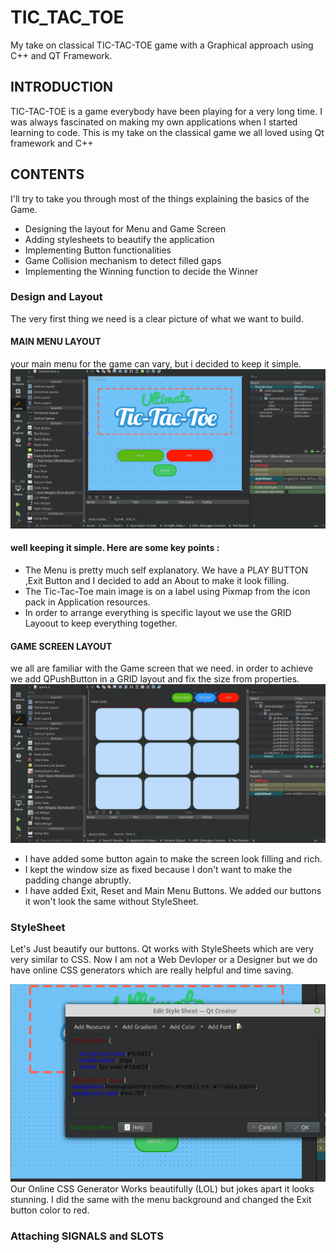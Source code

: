 # TIC_TAC_TOE
My take on classical TIC-TAC-TOE game with a Graphical approach using C++ and QT Framework.

## INTRODUCTION
TIC-TAC-TOE is a game everybody have been playing for a very long time. I was always fascinated on making my own applications when I started learning to code.
This is my take on the classical game we all loved using Qt framework and C++

## CONTENTS
I'll try to take you through most of the things explaining the basics of the Game.
- Designing the layout for Menu and Game Screen
- Adding stylesheets to beautify the application
- Implementing Button functionalities
- Game Collision mechanism to detect filled gaps
- Implementing the Winning function to decide the Winner

### Design and Layout
The very first thing we need is a clear picture of what we want to build.
#### MAIN MENU LAYOUT
your main menu for the game can vary, but i decided to keep it simple.
![](/Screenshot/menu_layout.png)
#### well keeping it simple. Here are some key points :
- The Menu is pretty much self explanatory. We have a PLAY BUTTON ,Exit Button and I decided to add an About to make it look filling.
- The Tic-Tac-Toe main image is on a label using Pixmap from the icon pack in Application resources.
- In order to arrange everything is specific layout we use the GRID Layoout to keep everything together.

#### GAME SCREEN LAYOUT
we all are familiar with the Game screen that we need. in order to achieve we add QPushButton in a GRID layout and fix the size from properties.
![](/Screenshot/game_layout.png)
- I have added some button again to make the screen look filling and rich.
- I kept the window size as fixed because I don't want to make the padding change abruptly.
- I have added  Exit, Reset and Main Menu Buttons.
We added our buttons it won't look the same without StyleSheet.

### StyleSheet
Let's Just beautify our buttons. Qt works with StyleSheets which are very very similar to CSS.
Now I am not a Web Devloper or a Designer but we do have online CSS generators which are really helpful and time saving.

![](/Screenshot/Play_button_sheet.png)
Our Online CSS Generator Works beautifully (LOL) but jokes apart it looks stunning.
I did the same with the menu background and changed the Exit button color to red.

### Attaching SIGNALS and SLOTS




